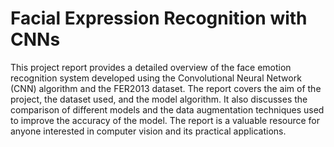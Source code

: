 # Facial Expression Recognition with CNNs
 This project report provides a detailed overview of the face emotion recognition system developed using the Convolutional Neural Network (CNN) algorithm and the FER2013 dataset. The report covers the aim of the project, the dataset used, and the model algorithm. It also discusses the comparison of different models and the data augmentation techniques used to improve the accuracy of the model. The report is a valuable resource for anyone interested in computer vision and its practical applications.
